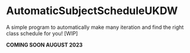 # AutomaticSubjectScheduleUKDW
A simple program to automatically make many iteration and find the right class schedule for you! [WIP]


**COMING SOON AUGUST 2023**
